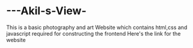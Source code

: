 # ---Akil-s-View-
This is a basic photography and art Website which contains html,css and javascript required for constructing the frontend
Here's the link for the website 


